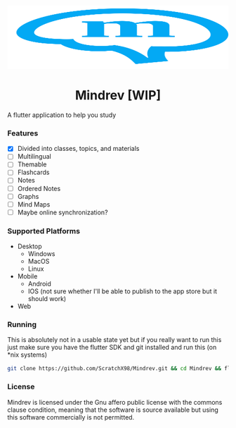 
<img src="./assets/logo.svg" width="100%" height="144">

<h1 align="center"> Mindrev [WIP] </h1>

A flutter application to help you study

### Features

- [x] Divided into classes, topics, and materials
- [ ] Multilingual
- [ ] Themable
- [ ] Flashcards
- [ ] Notes
- [ ] Ordered Notes
- [ ] Graphs
- [ ] Mind Maps
- [ ] Maybe online synchronization?

### Supported Platforms
- Desktop
	- Windows
	- MacOS
	- Linux
- Mobile
	- Android
	- IOS (not sure whether I'll be able to publish to the app store but it should work)
- Web

### Running

This is absolutely not in a usable state yet but if you really want to run this just make sure you have the flutter SDK and git installed and run this (on *nix systems)

```bash
git clone https://github.com/ScratchX98/Mindrev.git && cd Mindrev && flutter run
```

### License

Mindrev is licensed under the Gnu affero public license with the commons clause condition, meaning that the software is source available but using this software commercially is not permitted.
